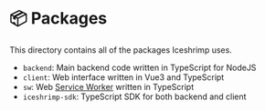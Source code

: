 # 📦 Packages

This directory contains all of the packages Iceshrimp uses.

- `backend`: Main backend code written in TypeScript for NodeJS
- `client`: Web interface written in Vue3 and TypeScript
- `sw`: Web [Service Worker](https://developer.mozilla.org/en-US/docs/Web/API/Service_Worker_API) written in TypeScript
- `iceshrimp-sdk`: TypeScript SDK for both backend and client
